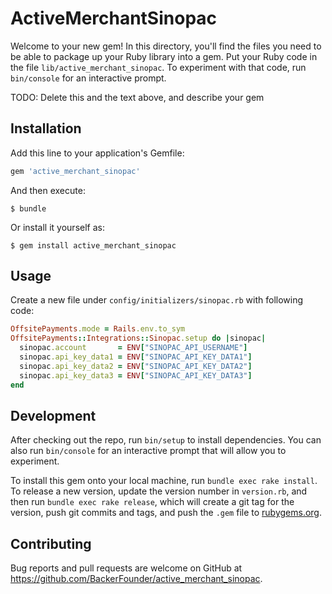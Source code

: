 # ActiveMerchantSinopac

Welcome to your new gem! In this directory, you'll find the files you need to be able to package up your Ruby library into a gem. Put your Ruby code in the file `lib/active_merchant_sinopac`. To experiment with that code, run `bin/console` for an interactive prompt.

TODO: Delete this and the text above, and describe your gem

## Installation

Add this line to your application's Gemfile:

```ruby
gem 'active_merchant_sinopac'
```

And then execute:

    $ bundle

Or install it yourself as:

    $ gem install active_merchant_sinopac

## Usage

Create a new file under `config/initializers/sinopac.rb` with following code:
```ruby
OffsitePayments.mode = Rails.env.to_sym
OffsitePayments::Integrations::Sinopac.setup do |sinopac|
  sinopac.account       = ENV["SINOPAC_API_USERNAME"]
  sinopac.api_key_data1 = ENV["SINOPAC_API_KEY_DATA1"]
  sinopac.api_key_data2 = ENV["SINOPAC_API_KEY_DATA2"]
  sinopac.api_key_data3 = ENV["SINOPAC_API_KEY_DATA3"]
end
```

## Development

After checking out the repo, run `bin/setup` to install dependencies. You can also run `bin/console` for an interactive prompt that will allow you to experiment.

To install this gem onto your local machine, run `bundle exec rake install`. To release a new version, update the version number in `version.rb`, and then run `bundle exec rake release`, which will create a git tag for the version, push git commits and tags, and push the `.gem` file to [rubygems.org](https://rubygems.org).

## Contributing

Bug reports and pull requests are welcome on GitHub at https://github.com/BackerFounder/active_merchant_sinopac.

